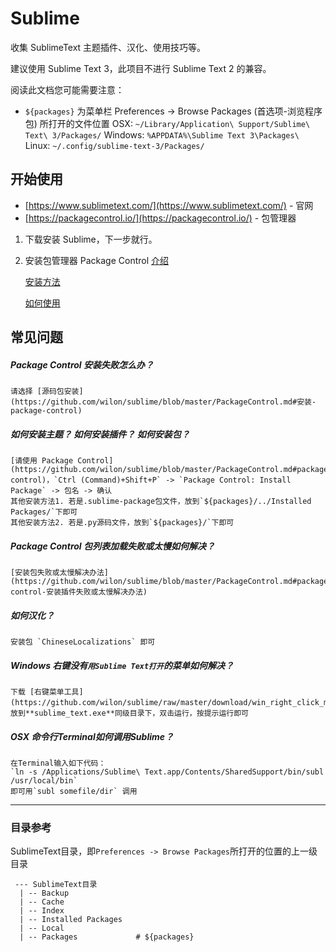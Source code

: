 # Sublime

收集 SublimeText 主题插件、汉化、使用技巧等。

建议使用 Sublime Text 3，此项目不进行 Sublime Text 2 的兼容。

阅读此文档您可能需要注意：

- `${packages}` 为菜单栏 Preferences -> Browse Packages (首选项-浏览程序包) 所打开的文件位置
    OSX: `~/Library/Application\ Support/Sublime\ Text\ 3/Packages/`
    Windows: `%APPDATA%\Sublime Text 3\Packages\`
    Linux: `~/.config/sublime-text-3/Packages/`

## 开始使用

- [https://www.sublimetext.com/](https://www.sublimetext.com/) - 官网
- [https://packagecontrol.io/](https://packagecontrol.io/) - 包管理器

1. 下载安装 Sublime，下一步就行。

2. 安装包管理器 Package Control [介绍](https://github.com/wilon/sublime/blob/master/PackageControl.md#package-control)

    [安装方法](https://github.com/wilon/sublime/blob/master/PackageControl.md#安装-package-control)

    [如何使用](https://github.com/wilon/sublime/blob/master/PackageControl.md#使用-package-control)

## 常见问题

##### Package Control 安装失败怎么办？

    请选择 [源码包安装](https://github.com/wilon/sublime/blob/master/PackageControl.md#安装-package-control)

##### 如何安装主题？ 如何安装插件？ 如何安装包？

    [请使用 Package Control](https://github.com/wilon/sublime/blob/master/PackageControl.md#package-control)，`Ctrl (Command)+Shift+P` -> `Package Control: Install Package` -> 包名 -> 确认
    其他安装方法1. 若是.sublime-package包文件，放到`${packages}/../Installed Packages/`下即可
    其他安装方法2. 若是.py源码文件，放到`${packages}/`下即可

##### Package Control 包列表加载失败或太慢如何解决？

    [安装包失败或太慢解决办法](https://github.com/wilon/sublime/blob/master/PackageControl.md#package-control-安装插件失败或太慢解决办法)

##### 如何汉化？

    安装包 `ChineseLocalizations` 即可

##### Windows 右键没有`用Sublime Text打开`的菜单如何解决？

    下载 [右键菜单工具](https://github.com/wilon/sublime/raw/master/download/win_right_click_menu.bat)，放到**sublime_text.exe**同级目录下，双击运行，按提示运行即可

##### OSX 命令行Terminal如何调用Sublime？

    在Terminal输入如下代码：
    `ln -s /Applications/Sublime\ Text.app/Contents/SharedSupport/bin/subl /usr/local/bin`
    即可用`subl somefile/dir` 调用

----

### 目录参考

SublimeText目录，即``` Preferences -> Browse Packages ```所打开的位置的上一级目录

```
 --- SublimeText目录
  | -- Backup
  | -- Cache
  | -- Index
  | -- Installed Packages
  | -- Local
  | -- Packages             # ${packages}
```






